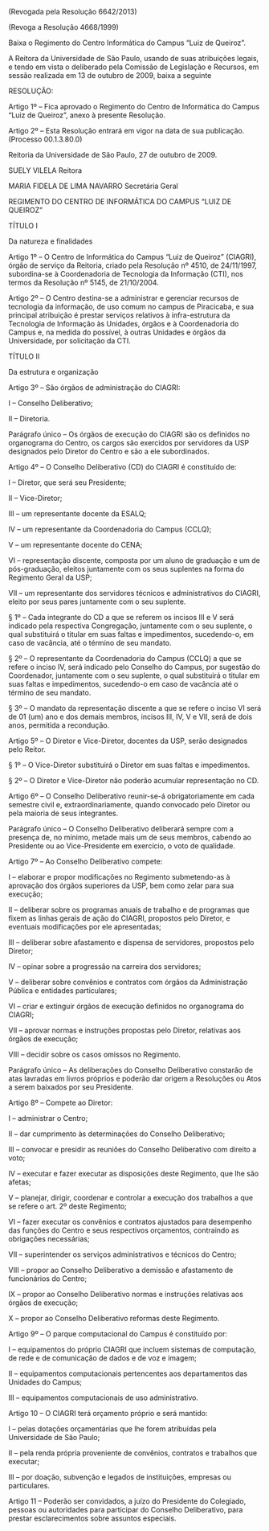 (Revogada pela Resolução 6642/2013)

(Revoga a Resolução 4668/1999)

Baixa o Regimento do Centro Informática do Campus “Luiz de Queiroz”.

A Reitora da Universidade de São Paulo, usando de suas atribuições legais, e tendo em vista o deliberado pela Comissão de Legislação e Recursos, em sessão realizada em 13 de outubro de 2009, baixa a seguinte

RESOLUÇÃO:

Artigo 1º – Fica aprovado o Regimento do Centro de Informática do Campus “Luiz de Queiroz”, anexo à presente Resolução.

Artigo 2º – Esta Resolução entrará em vigor na data de sua publicação. (Processo 00.1.3.80.0)

Reitoria da Universidade de São Paulo, 27 de outubro de 2009.

SUELY VILELA
Reitora

MARIA FIDELA DE LIMA NAVARRO
Secretária Geral

REGIMENTO DO CENTRO DE INFORMÁTICA DO CAMPUS “LUIZ DE QUEIROZ”

TÍTULO I

Da natureza e finalidades

Artigo 1º – O Centro de Informática do Campus “Luiz de Queiroz” (CIAGRI), órgão de serviço da Reitoria, criado pela Resolução nº 4510, de 24/11/1997, subordina-se à Coordenadoria de Tecnologia da Informação (CTI), nos termos da Resolução nº 5145, de 21/10/2004.

Artigo 2º – O Centro destina-se a administrar e gerenciar recursos de tecnologia da informação, de uso comum no campus de Piracicaba, e sua principal atribuição é prestar serviços relativos à infra-estrutura da Tecnologia de Informação às Unidades, órgãos e à Coordenadoria do Campus e, na medida do possível, à outras Unidades e órgãos da Universidade, por solicitação da CTI.

TÍTULO II

Da estrutura e organização

Artigo 3º – São órgãos de administração do CIAGRI:

I – Conselho Deliberativo;

II – Diretoria.

Parágrafo único – Os órgãos de execução do CIAGRI são os definidos no organograma do Centro, os cargos são exercidos por servidores da USP designados pelo Diretor do Centro e são a ele subordinados.

Artigo 4º – O Conselho Deliberativo (CD) do CIAGRI é constituído de:

I – Diretor, que será seu Presidente;

II – Vice-Diretor;

III – um representante docente da ESALQ;

IV – um representante da Coordenadoria do Campus (CCLQ);

V – um representante docente do CENA;

VI – representação discente, composta por um aluno de graduação e um de pós-graduação, eleitos juntamente com os seus suplentes na forma do Regimento Geral da USP;

VII – um representante dos servidores técnicos e administrativos do CIAGRI, eleito por seus pares juntamente com o seu suplente.

§ 1º – Cada integrante do CD a que se referem os incisos III e V será indicado pela respectiva Congregação, juntamente com o seu suplente, o qual substituirá o titular em suas faltas e impedimentos, sucedendo-o, em caso de vacância, até o término de seu mandato.

§ 2º – O representante da Coordenadoria do Campus (CCLQ) a que se refere o inciso IV, será indicado pelo Conselho do Campus, por sugestão do Coordenador, juntamente com o seu suplente, o qual substituirá o titular em suas faltas e impedimentos, sucedendo-o em caso de vacância até o término de seu mandato.

§ 3º – O mandato da representação discente a que se refere o inciso VI será de 01 (um) ano e dos demais membros, incisos III, IV, V e VII, será de dois anos, permitida a recondução.

Artigo 5º – O Diretor e Vice-Diretor, docentes da USP, serão designados pelo Reitor.

§ 1º – O Vice-Diretor substituirá o Diretor em suas faltas e impedimentos.

§ 2º – O Diretor e Vice-Diretor não poderão acumular representação no CD.

Artigo 6º – O Conselho Deliberativo reunir-se-á obrigatoriamente em cada semestre civil e, extraordinariamente, quando convocado pelo Diretor ou pela maioria de seus integrantes.

Parágrafo único – O Conselho Deliberativo deliberará sempre com a presença de, no mínimo, metade mais um de seus membros, cabendo ao Presidente ou ao Vice-Presidente em exercício, o voto de qualidade.

Artigo 7º – Ao Conselho Deliberativo compete:

I – elaborar e propor modificações no Regimento submetendo-as à aprovação dos órgãos superiores da USP, bem como zelar para sua execução;

II – deliberar sobre os programas anuais de trabalho e de programas que fixem as linhas gerais de ação do CIAGRI, propostos pelo Diretor, e eventuais modificações por ele apresentadas;

III – deliberar sobre afastamento e dispensa de servidores, propostos pelo Diretor;

IV – opinar sobre a progressão na carreira dos servidores;

V – deliberar sobre convênios e contratos com órgãos da Administração Pública e entidades particulares;

VI – criar e extinguir órgãos de execução definidos no organograma do CIAGRI;

VII – aprovar normas e instruções propostas pelo Diretor, relativas aos órgãos de execução;

VIII – decidir sobre os casos omissos no Regimento.

Parágrafo único – As deliberações do Conselho Deliberativo constarão de atas lavradas em livros próprios e poderão dar origem a Resoluções ou Atos a serem baixados por seu Presidente.

Artigo 8º – Compete ao Diretor:

I – administrar o Centro;

II – dar cumprimento às determinações do Conselho Deliberativo;

III – convocar e presidir as reuniões do Conselho Deliberativo com direito a voto;

IV – executar e fazer executar as disposições deste Regimento, que lhe são afetas;

V – planejar, dirigir, coordenar e controlar a execução dos trabalhos a que se refere o art. 2º deste Regimento;

VI – fazer executar os convênios e contratos ajustados para desempenho das funções do Centro e seus respectivos orçamentos, contraindo as obrigações necessárias;

VII – superintender os serviços administrativos e técnicos do Centro;

VIII – propor ao Conselho Deliberativo a demissão e afastamento de funcionários do Centro;

IX – propor ao Conselho Deliberativo normas e instruções relativas aos órgãos de execução;

X – propor ao Conselho Deliberativo reformas deste Regimento.

Artigo 9º – O parque computacional do Campus é constituído por:

I – equipamentos do próprio CIAGRI que incluem sistemas de computação, de rede e de comunicação de dados e de voz e imagem;

II – equipamentos computacionais pertencentes aos departamentos das Unidades do Campus;

III – equipamentos computacionais de uso administrativo.

Artigo 10 – O CIAGRI terá orçamento próprio e será mantido:

I – pelas dotações orçamentárias que lhe forem atribuídas pela Universidade de São Paulo;

II – pela renda própria proveniente de convênios, contratos e trabalhos que executar;

III – por doação, subvenção e legados de instituições, empresas ou particulares.

Artigo 11 – Poderão ser convidados, a juízo do Presidente do Colegiado, pessoas ou autoridades para participar do Conselho Deliberativo, para prestar esclarecimentos sobre assuntos especiais.